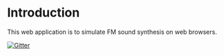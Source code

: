 # Introduction

This web application is to simulate FM sound synthesis on web browsers.

[![Gitter](https://img.shields.io/gitter/room/kazssym/web-fm-sound)](https://gitter.im/kazssym/web-fm-sound)
